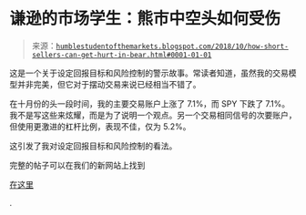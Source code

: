 <!--yml

分类：未分类

日期：2024-05-18 02:36:19

-->

# 谦逊的市场学生：熊市中空头如何受伤

> 来源：[`humblestudentofthemarkets.blogspot.com/2018/10/how-short-sellers-can-get-hurt-in-bear.html#0001-01-01`](https://humblestudentofthemarkets.blogspot.com/2018/10/how-short-sellers-can-get-hurt-in-bear.html#0001-01-01)

这是一个关于设定回报目标和风险控制的警示故事。常读者知道，虽然我的交易模型并非完美，但它对于摆动交易来说已经相当不错了。

在十月份的头一段时间，我的主要交易账户上涨了 7.1%，而 SPY 下跌了 7.1%。我不是写这些来炫耀，而是为了说明一个观点。另一个交易相同信号的次要账户，但使用更激进的杠杆比例，表现不佳，仅为 5.2%。

这引发了我对设定回报目标和风险控制的看法。

完整的帖子可以在我们的新网站上找到

[在这里](https://humblestudentofthemarkets.com/2018/10/25/how-short-sellers-can-get-hurt-in-a-bear-market/)

.
